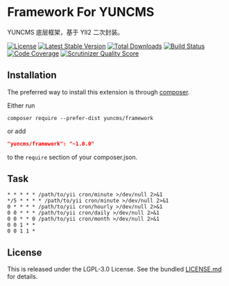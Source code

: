 # Framework For YUNCMS
 
YUNCMS 底层框架，基于 YII2 二次封装。

[![License](https://poser.pugx.org/yuncms/framework/license.svg)](https://packagist.org/packages/yuncms/framework)
[![Latest Stable Version](https://poser.pugx.org/yuncms/framework/v/stable.png)](https://packagist.org/packages/yuncms/framework)
[![Total Downloads](https://poser.pugx.org/yuncms/framework/downloads.png)](https://packagist.org/packages/yuncms/framework)
[![Build Status](https://img.shields.io/travis/yuncms/framework.svg)](http://travis-ci.org/yuncms/framework)
[![Code Coverage](https://scrutinizer-ci.com/g/yuncms/framework/badges/coverage.png?s=31d80f1036099e9d6a3e4d7738f6b000b3c3d10e)](https://scrutinizer-ci.com/g/yuncms/framework/)
[![Scrutinizer Quality Score](https://scrutinizer-ci.com/g/yuncms/framework/badges/quality-score.png?s=b1074a1ff6d0b214d54fa5ab7abbb90fc092471d)](https://scrutinizer-ci.com/g/yuncms/framework/)

## Installation

The preferred way to install this extension is through [composer](http://getcomposer.org/download/).

Either run

```
composer require --prefer-dist yuncms/framework
```

or add

```json
"yuncms/framework": "~1.0.0"
```

to the `require` section of your composer.json.

## Task

```shell
* * * * * /path/to/yii cron/minute >/dev/null 2>&1
*/5 * * * * /path/to/yii cron/minute >/dev/null 2>&1
0 * * * * /path/to/yii cron/hourly >/dev/null 2>&1
0 0 * * * /path/to/yii cron/daily >/dev/null 2>&1
0 0 * * 0 /path/to/yii cron/month >/dev/null 2>&1
0 0 1 * *
0 0 1 1 *

```

## License

This is released under the LGPL-3.0 License. See the bundled [LICENSE.md](LICENSE.md)
for details.